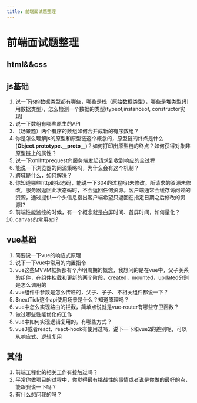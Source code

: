 ```yaml
---
title: 前端面试题整理
---
```


# 前端面试题整理

## html&&css



## js基础

1. 说一下js的数据类型都有哪些，哪些是栈（原始数据类型），哪些是堆类型(引用数据类型)，怎么检测一个数据的类型(typeof,instanceof, constructor实现)
2. 说一下数组有哪些原生的API
3. （场景题）两个有序的数组如何合并成新的有序数组？
4. 你是怎么理解js的原型和原型链这个概念的，原型链的终点是什么(**Object.prototype.\_\_proto\_\_**)？如何打印出原型链的终点？如何获得对象非原型链上的属性？
5. 说一下xmlhttprequest向服务端发起请求到收到响应的全过程
6. 能说一下浏览器的同源策略吗，为什么会有这个机制？
7. 跨域是什么，如何解决？
8. 你知道哪些http的状态码，能说一下304的过程吗(未修改。所请求的资源未修改，服务器返回此状态码时，不会返回任何资源。客户端通常会缓存访问过的资源，通过提供一个头信息指出客户端希望只返回在指定日期之后修改的资源)?
9. 前端性能监控的时候，有一个概念就是白屏时间、首屏时间，如何量化？
10. canvas的常用api?



## vue基础

1. 简要说一下vue的响应式原理
2. 说下一下vue中常用的内置指令
3. vue这些MVVM框架都有个声明周期的概念，我想问的是在vue中，父子关系的组件，在组件挂载和更新的两个阶段，created，mounted，updated分别是怎么调用的
4. vue组件中参数是怎么传递的，父子、子子、不相关组件都说一下？
5. \$nextTick这个api使用场景是什么？知道原理吗？
6. vue中怎么实现路由的拦截，简单点说就是vue-router有哪些守卫函数？
7. 做过哪些性能优化的工作
8. vue中如何实现逻辑复用的，有哪些方式？
9. vue3或者react、react-hook有使用过吗，说下一下和vue2的差别呢，可以从响应式、逻辑复用

## 其他

1. 前端工程化的相关工作有接触过吗？
2. 平常你做项目的过程中，你觉得最有挑战性的事情或者说是你做的最好的点，能跟我说一下吗？
3. 有什么想问我的吗？


